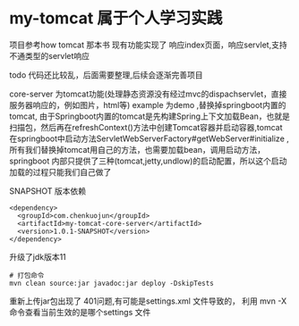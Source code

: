 # my-tomcat  属于个人学习实践
项目参考how tomcat 那本书
现有功能实现了 响应index页面，响应servlet,支持不通类型的servlet响应

todo 代码还比较乱，后面需要整理,后续会逐渐完善项目

core-server 为tomcat功能(处理静态资源没有经过mvc的dispachservlet，直接服务器响应的，例如图片，html等)
example 为demo ,替换掉springboot内置的tomcat,
由于Springboot内置的tomcat是先构建Spring上下文加载Bean，也就是扫描包，然后再在refreshContext()方法中创建Tomcat容器并启动容器,tomcat
在springboot中启动方法ServletWebServerFactory#getWebServer#initialize  ,
所有我们替换掉tomcat用自己的方法，也需要加载bean，调用启动方法，springboot 内部只提供了三种(tomcat,jetty,undlow)的启动配置，所以这个启动加载的过程只能我们自己做了

SNAPSHOT 版本依赖
~~~
<dependency>
  <groupId>com.chenkuojun</groupId>
  <artifactId>my-tomcat-core-server</artifactId>
  <version>1.0.1-SNAPSHOT</version>
</dependency>
~~~

升级了jdk版本11
~~~
# 打包命令
mvn clean source:jar javadoc:jar deploy -DskipTests
~~~

重新上传jar包出现了 401问题,有可能是settings.xml 文件导致的，
利用 mvn -X 命令查看当前生效的是哪个settings 文件

